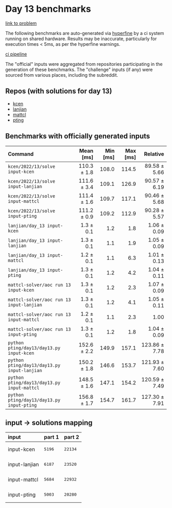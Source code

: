 # Day 13 benchmarks

[link to problem](http://adventofcode.com/2022/day/13)

The following benchmarks are auto-generated via [hyperfine](https://github.com/sharkdp/hyperfine) by a ci system running on shared hardware. Results may be inaccurate, particularly for execution times < 5ms, as per the hyperfine warnings.

[ci pipeline](http://ci.papercode.net:8080/teams/aoc2022/pipelines/aoc-compare-2022)

The "official" inputs were aggregated from repositories participating in the generation of these benchmarks. The "challenge" inputs (if any) were sourced from various places, including the subreddit.

## Repos (with solutions for day 13)


- [kcen](https://github.com/kcen/AdventOfCode)
- [lanjian](https://github.com/LanJian/aoc-2022)
- [mattcl](https://github.com/mattcl/aoc2022)
- [pting](https://github.com/pting/aoc2022)

## Benchmarks with officially generated inputs
| Command | Mean [ms] | Min [ms] | Max [ms] | Relative |
|:---|---:|---:|---:|---:|
| `kcen/2022/13/solve input-kcen` | 110.3 ± 1.8 | 108.0 | 114.5 | 89.58 ± 5.66 |
| `kcen/2022/13/solve input-lanjian` | 111.6 ± 3.4 | 109.1 | 126.9 | 90.57 ± 6.19 |
| `kcen/2022/13/solve input-mattcl` | 111.4 ± 1.6 | 109.7 | 117.1 | 90.46 ± 5.68 |
| `kcen/2022/13/solve input-pting` | 111.2 ± 0.9 | 109.2 | 112.9 | 90.28 ± 5.57 |
| `lanjian/day_13 input-kcen` | 1.3 ± 0.1 | 1.2 | 1.8 | 1.06 ± 0.09 |
| `lanjian/day_13 input-lanjian` | 1.3 ± 0.1 | 1.1 | 1.9 | 1.05 ± 0.09 |
| `lanjian/day_13 input-mattcl` | 1.2 ± 0.1 | 1.1 | 6.3 | 1.01 ± 0.13 |
| `lanjian/day_13 input-pting` | 1.3 ± 0.1 | 1.2 | 4.2 | 1.04 ± 0.11 |
| `mattcl-solver/aoc run 13 input-kcen` | 1.3 ± 0.1 | 1.2 | 2.3 | 1.07 ± 0.09 |
| `mattcl-solver/aoc run 13 input-lanjian` | 1.3 ± 0.1 | 1.2 | 4.1 | 1.05 ± 0.11 |
| `mattcl-solver/aoc run 13 input-mattcl` | 1.2 ± 0.1 | 1.1 | 2.3 | 1.00 |
| `mattcl-solver/aoc run 13 input-pting` | 1.3 ± 0.1 | 1.2 | 1.8 | 1.04 ± 0.09 |
| `python pting/day13/day13.py input-kcen` | 152.6 ± 2.2 | 149.9 | 157.1 | 123.86 ± 7.78 |
| `python pting/day13/day13.py input-lanjian` | 150.2 ± 1.8 | 146.6 | 153.7 | 121.93 ± 7.60 |
| `python pting/day13/day13.py input-mattcl` | 148.5 ± 1.6 | 147.1 | 154.2 | 120.59 ± 7.49 |
| `python pting/day13/day13.py input-pting` | 156.8 ± 1.7 | 154.7 | 161.7 | 127.30 ± 7.91 |

## input -> solutions mapping
|input|part 1|part 2|
|:---|:---|:---|
|input-kcen|<pre>5196</pre>|<pre>22134</pre>|
|input-lanjian|<pre>6187</pre>|<pre>23520</pre>|
|input-mattcl|<pre>5684</pre>|<pre>22932</pre>|
|input-pting|<pre>5003</pre>|<pre>20280</pre>|

